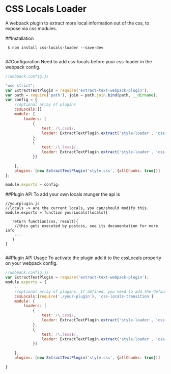 CSS Locals Loader
===
A webpack plugin to extract more local information out of the css, to expose via css modules.

##Installation
```
 $ npm install css-locals-loader --save-dev
 
```

##Configuration
Need to add css-locals before your css-loader in the webpack config.

```js
//webpack.config.js

"use strict";
var ExtractTextPlugin = require('extract-text-webpack-plugin');
var path = require('path'), join = path.join.bind(path, __dirname);
var config = {
    //optional array of plugins
    cssLocals:[]
    module: {
        loaders: [
            {
                test: /\.css$/,
                loader: ExtractTextPlugin.extract('style-loader', 'css-locals!css?modules&importLoaders=1&localIdentName=[hash:base64:5]_[name]__[local]')
            },
            {
                test: /\.less$/,
                loader: ExtractTextPlugin.extract('style-loader', 'css-locals!css?modules&importLoaders=1&localIdentName=[hash:base64:5]_[name]__[local]!less')
            }]

    },
    plugins: [new ExtractTextPlugin('style.css', {allChunks: true})]
};

module.exports = config;


```
##Plugin API
To add your own locals munger the api is

```
//yourplugin.js
//locals -> are the current locals, you can/should modify this.
module.exports = function yourLocals(locals){
  
   return function(css, result){
    //this gets executed by postcss, see its documentation for more info 
    ...
   }
}


```
##Plugin API Usage
To activate the plugin add it to the cssLocals property on your webpack config.

```js
//webpack.config.js
var ExtractTextPlugin = require('extract-text-webpack-plugin');
module.exports = {
    ...
    //optional array of plugins. If defined, you need to add the default plugin back in if your want to use it.
    cssLocals:[require('./your-plugin'), 'css-locals-transition']
    module: {
        loaders: [
            {
                test: /\.css$/,
                loader: ExtractTextPlugin.extract('style-loader', 'css-locals!css?modules&importLoaders=1&localIdentName=[hash:base64:5]_[name]__[local]')
            },
            {
                test: /\.less$/,
                loader: ExtractTextPlugin.extract('style-loader', 'css-locals!css?modules&importLoaders=1&localIdentName=[hash:base64:5]_[name]__[local]!less')
            }]

    },
    plugins: [new ExtractTextPlugin('style.css', {allChunks: true})]

}
```